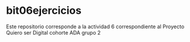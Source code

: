 # bit06ejercicios
Este repositorio corresponde a la actividad 6 correspondiente al Proyecto Quiero ser Digital cohorte ADA grupo 2
